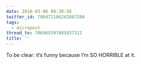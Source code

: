 ```yaml
---
date: 2016-03-06 08:30:50
twitter_id: 706472106242867200
tags:
  - micropost
thread_to: 706465397885837312
title: ''
---
```


To be clear: it’s funny because I’m SO HORRIBLE at it.
